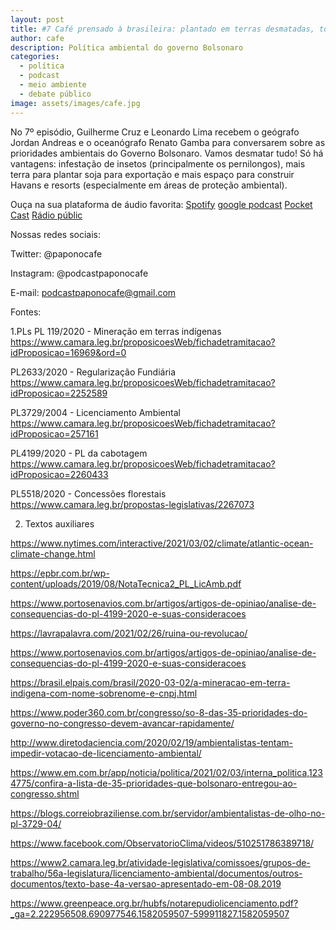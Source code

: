 ```yaml
---
layout: post
title: #7 Café prensado à brasileira: plantado em terras desmatadas, torrados nas florestas amazônicas e pilado pela boiada
author: cafe
description: Política ambiental do governo Bolsonaro
categories:
  - política
  - podcast
  - meio ambiente
  - debate público
image: assets/images/cafe.jpg
---
```

No 7º episódio, Guilherme Cruz e Leonardo Lima recebem o geógrafo Jordan Andreas e o oceanógrafo Renato Gamba para conversarem sobre as prioridades ambientais do Governo Bolsonaro. Vamos desmatar tudo! Só há vantagens: infestação de insetos (principalmente os pernilongos), mais terra para plantar soja para exportação e mais espaço para construir Havans e resorts (especialmente em áreas de proteção ambiental).



Ouça na sua plataforma de áudio favorita:
[Spotify](https://open.spotify.com/show/2F3ocRquuDNy2SwPHSgI4v)
[google podcast](https://podcasts.google.com/feed/aHR0cHM6Ly9hbmNob3IuZm0vcy80OTMzNWJjOC9wb2RjYXN0L3Jzcw==)
[Pocket Cast](https://pca.st/s25d88nw)
[Rádio públic](https://radiopublic.com/papo-no-caf-60xkJz)

Nossas redes sociais:

Twitter: @paponocafe

Instagram: @podcastpaponocafe

E-mail: podcastpaponocafe@gmail.com



Fontes:

1.PLs
PL 119/2020 - Mineração em terras indígenas
https://www.camara.leg.br/proposicoesWeb/fichadetramitacao?idProposicao=16969&ord=0

PL2633/2020 - Regularização Fundiária
https://www.camara.leg.br/proposicoesWeb/fichadetramitacao?idProposicao=2252589

PL3729/2004 - Licenciamento Ambiental
https://www.camara.leg.br/proposicoesWeb/fichadetramitacao?idProposicao=257161

PL4199/2020 - PL da cabotagem
https://www.camara.leg.br/proposicoesWeb/fichadetramitacao?idProposicao=2260433

PL5518/2020 - Concessões florestais
https://www.camara.leg.br/propostas-legislativas/2267073

2. Textos auxiliares

https://www.nytimes.com/interactive/2021/03/02/climate/atlantic-ocean-climate-change.html

https://epbr.com.br/wp-content/uploads/2019/08/NotaTecnica2_PL_LicAmb.pdf

https://www.portosenavios.com.br/artigos/artigos-de-opiniao/analise-de-consequencias-do-pl-4199-2020-e-suas-consideracoes

https://lavrapalavra.com/2021/02/26/ruina-ou-revolucao/

https://www.portosenavios.com.br/artigos/artigos-de-opiniao/analise-de-consequencias-do-pl-4199-2020-e-suas-consideracoes

https://brasil.elpais.com/brasil/2020-03-02/a-mineracao-em-terra-indigena-com-nome-sobrenome-e-cnpj.html

https://www.poder360.com.br/congresso/so-8-das-35-prioridades-do-governo-no-congresso-devem-avancar-rapidamente/

http://www.diretodaciencia.com/2020/02/19/ambientalistas-tentam-impedir-votacao-de-licenciamento-ambiental/

https://www.em.com.br/app/noticia/politica/2021/02/03/interna_politica,1234775/confira-a-lista-de-35-prioridades-que-bolsonaro-entregou-ao-congresso.shtml

https://blogs.correiobraziliense.com.br/servidor/ambientalistas-de-olho-no-pl-3729-04/

https://www.facebook.com/ObservatorioClima/videos/510251786389718/

https://www2.camara.leg.br/atividade-legislativa/comissoes/grupos-de-trabalho/56a-legislatura/licenciamento-ambiental/documentos/outros-documentos/texto-base-4a-versao-apresentado-em-08-08.2019

https://www.greenpeace.org.br/hubfs/notarepudiolicenciamento.pdf?_ga=2.222956508.690977546.1582059507-599911827.1582059507
